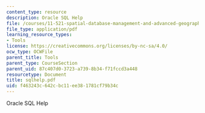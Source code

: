 ```yaml
---
content_type: resource
description: Oracle SQL Help
file: /courses/11-521-spatial-database-management-and-advanced-geographic-information-systems-spring-2003/f463243c642cbc11ee381781cf79b34c_sqlhelp.pdf
file_type: application/pdf
learning_resource_types:
- Tools
license: https://creativecommons.org/licenses/by-nc-sa/4.0/
ocw_type: OCWFile
parent_title: Tools
parent_type: CourseSection
parent_uid: 87c407d0-3723-a739-8b34-f71fccd3a448
resourcetype: Document
title: sqlhelp.pdf
uid: f463243c-642c-bc11-ee38-1781cf79b34c
---
```

Oracle SQL Help